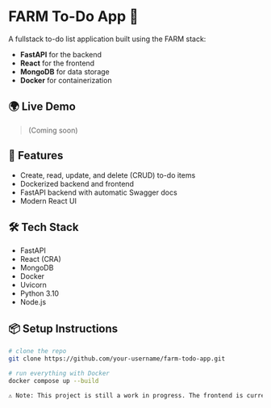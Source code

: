# FARM To-Do App 📝

A fullstack to-do list application built using the FARM stack:

- **FastAPI** for the backend
- **React** for the frontend
- **MongoDB** for data storage
- **Docker** for containerization

## 🌍 Live Demo
> (Coming soon)

## 🚀 Features

- Create, read, update, and delete (CRUD) to-do items
- Dockerized backend and frontend
- FastAPI backend with automatic Swagger docs
- Modern React UI

## 🛠️ Tech Stack

- FastAPI
- React (CRA)
- MongoDB
- Docker
- Uvicorn
- Python 3.10
- Node.js

## 📦 Setup Instructions

```bash
# clone the repo
git clone https://github.com/your-username/farm-todo-app.git

# run everything with Docker
docker compose up --build

⚠️ Note: This project is still a work in progress. The frontend is currently having trouble connecting to the backend due to local environment issues, but the code for both sides is complete and follows proper full-stack patterns.
